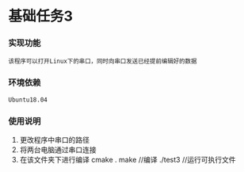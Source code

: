 # 基础任务3

### 实现功能
    该程序可以打开Linux下的串口，同时向串口发送已经提前编辑好的数据

### 环境依赖
    Ubuntu18.04


### 使用说明
1. 更改程序中串口的路径
2. 将两台电脑通过串口连接
2. 在该文件夹下进行编译
    cmake .
    make                //编译
    ./test3             //运行可执行文件
